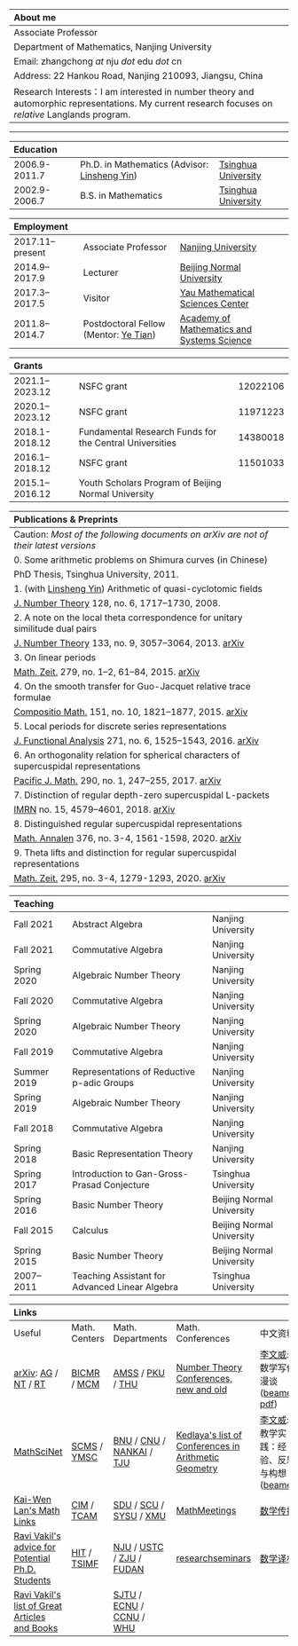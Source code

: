 |About me|  
|:-------------|
|Associate Professor|   
|Department of Mathematics, Nanjing University|  
|Email: zhangchong *at* nju *dot* edu *dot*  cn|       
|Address: 22 Hankou Road, Nanjing 210093, Jiangsu, China | 
|Research Interests：I am interested in number theory and automorphic representations. My current research focuses on *relative* Langlands program. |

* * *
 
|Education |      |      |      
|:------|:---|:-----|
|2006.9-2011.7|Ph.D. in Mathematics (Advisor: [Linsheng Yin](http://faculty.math.tsinghua.edu.cn/~lsyin/)) | [Tsinghua University](https://www.tsinghua.edu.cn/)| 
|2002.9-2006.7|B.S. in Mathematics|[Tsinghua University](https://www.tsinghua.edu.cn/)|  


|Employment |     |      |
|:----|:-----|:-----|
|2017.11–present| Associate Professor|[Nanjing University](https://www.nju.edu.cn/)|
|2014.9–2017.9|Lecturer|[Beijing Normal University](https://www.bnu.edu.cn/)|
|2017.3–2017.5| Visitor|[Yau Mathematical Sciences Center](http://ymsc.tsinghua.edu.cn/)|
|2011.8–2014.7| Postdoctoral Fellow  (Mentor: [Ye Tian](http://www.mcm.ac.cn/faculty/tianye/201409/t20140916_255888.html))|[Academy of Mathematics and Systems Science](http://www.amss.ac.cn/)|  



|Grants   |      |      |     
|:----|:-----|:-----|
|2021.1–2023.12| NSFC grant| 12022106| 
|2020.1–2023.12| NSFC grant| 11971223| 
|2018.1-2018.12| Fundamental Research Funds for the Central Universities| 14380018|
|2016.1–2018.12| NSFC grant| 11501033| 
|2015.1–2016.12| Youth Scholars Program of Beijing Normal University| |


| Publications & Preprints         |
|:------------|
|Caution: *Most of the following documents on arXiv are not of their latest versions*|
|0. Some arithmetic problems on Shimura curves (in Chinese)|
|PhD Thesis, Tsinghua University, 2011.|
|1. (with [Linsheng Yin](http://faculty.math.tsinghua.edu.cn/~lsyin/)) Arithmetic of quasi-cyclotomic fields|
|[J. Number Theory](http://dx.doi.org/10.1016/j.jnt.2007.04.014) 128, no. 6,  1717–1730, 2008.|
|2. A note on the local theta correspondence for unitary similitude dual pairs| 
|[J. Number Theory](http://dx.doi.org/10.1016/j.jnt.2013.03.012) 133, no. 9, 3057–3064, 2013. [arXiv](https://arxiv.org/abs/1211.1769)|
|3. On linear periods | 
|[Math. Zeit.](http://dx.doi.org/10.1007/s00209-014-1357-8) 279, no. 1–2, 61–84, 2015. [arXiv](https://arxiv.org/abs/1307.7570)|
|4. On the smooth transfer for Guo-Jacquet relative trace formulae |
|[Compositio Math.](http://dx.doi.org/10.1112/S0010437X15007344) 151, no. 10, 1821–1877, 2015. [arXiv](https://arxiv.org/abs/1302.1639)|
|5. Local periods for discrete series representations |  
|[J. Functional Analysis](http://dx.doi.org/10.1016/j.jfa.2016.06.002) 271, no. 6, 1525–1543, 2016.  [arXiv](https://arxiv.org/abs/1509.06166)| 
|6. An orthogonality relation for spherical characters of supercuspidal representations |
|[Pacific J. Math.](http://msp.org/pjm/2017/290-1/p09.xhtml) 290, no. 1, 247–255, 2017. [arXiv](http://arxiv.org/abs/1506.07968)|
|7. Distinction of regular depth-zero supercuspidal L-packets |
|[IMRN](https://doi.org/10.1093/imrn/rnx021) no. 15, 4579–4601, 2018. [arXiv](http://arxiv.org/abs/1605.00744)|
|8. Distinguished regular supercuspidal representations |
|[Math. Annalen](https://doi.org/10.1007/s00208-020-01967-w) 376, no. 3-4, 1561-1598, 2020. [arXiv](https://arxiv.org/abs/1702.04897)| 
|9. Theta lifts and distinction for regular supercuspidal representations | 
|[Math. Zeit.](http://dx.doi.org/10.1007/s00209-019-02391-w) 295, no. 3-4, 1279-1293, 2020. [arXiv](https://arxiv.org/abs/1804.09878)|

   

|Teaching     |      |      |    
|:----|:-----|:-----|
|Fall 2021|Abstract Algebra| Nanjing University|
|Fall 2021|Commutative Algebra| Nanjing University|
|Spring 2020|Algebraic Number Theory| Nanjing University|
|Fall 2020|Commutative Algebra| Nanjing University|
|Spring 2020|Algebraic Number Theory| Nanjing University|
|Fall 2019|Commutative Algebra| Nanjing University|
|Summer 2019|Representations of Reductive p-adic Groups|Nanjing University|
|Spring 2019|Algebraic Number Theory| Nanjing University|
|Fall 2018|Commutative Algebra| Nanjing University|
|Spring 2018|Basic Representation Theory| Nanjing University|
|Spring 2017|Introduction to Gan-Gross-Prasad Conjecture| Tsinghua University|
|Spring 2016| Basic Number Theory| Beijing Normal University|   
|Fall 2015|Calculus| Beijing Normal University|  
|Spring 2015| Basic Number Theory| Beijing Normal University|
|2007–2011|Teaching Assistant for Advanced Linear Algebra| Tsinghua University|



| **Links**       |                   |       |       |       |
|:-------------|:------------------|:------|:------|:------|
|Useful|Math. Centers|Math. Departments|Math. Conferences|中文资料|
|[arXiv](https://arxiv.org/archive/math): [AG](https://arxiv.org/list/math.AG/new) / [NT](https://arxiv.org/list/math.NT/new) / [RT](https://arxiv.org/list/math.RT/new)| [BICMR](http://bicmr.pku.edu.cn/) / [MCM](http://www.mcm.ac.cn/)|  [AMSS](http://www.amss.ac.cn/) / [PKU](http://www.math.pku.edu.cn/) / [THU](http://www.math.tsinghua.edu.cn/)  |[Number Theory Conferences, new and old](http://www.numbertheory.org/ntw/N3.html)|[李文威](https://www.wwli.asia/index.php/zh/): 数学写作漫谈 ([beamer](https://www.wwli.asia/downloads/MW-2014.pdf), [pdf](https://www.wwli.asia/downloads/MW-2014-doc.pdf))|
|[MathSciNet](http://www.ams.org/mathscinet/)| [SCMS](http://www.scms.fudan.edu.cn/) / [YMSC](http://ymsc.tsinghua.edu.cn/)| [BNU](http://math.bnu.edu.cn/) / [CNU](http://math.cnu.edu.cn/) / [NANKAI](http://sms.nankai.edu.cn/) / [TJU](http://math.tju.edu.cn/)|[Kedlaya's list of Conferences in Arithmetic Geometry](http://kskedlaya.org/confs.cgi)|[李文威](https://www.wwli.asia/index.php/zh/): 教学实践：经验、反思与构想([beamer](https://www.wwli.asia/downloads/Nanjing-2018-wwli.pdf)) |
|[Kai-Wen Lan's Math Links](http://www.math.umn.edu/~kwlan/math_links.html)| [CIM](http://www.cim.nankai.edu.cn/) / [TCAM](http://cam.tju.edu.cn/)| [SDU](http://www.math.sdu.edu.cn/) / [SCU](http://math.scu.edu.cn/) / [SYSU](http://math.sysu.edu.cn/) / [XMU](http://math.xmu.edu.cn/)|[MathMeetings](https://mathmeetings.net/ag-nt-rt)|[数学传播](http://web.math.sinica.edu.tw/mathmedia/)|
|[Ravi Vakil's advice for Potential Ph.D. Students](http://math.stanford.edu/~vakil/potentialstudents.html)| [HIT](http://im.hit.edu.cn/) / [TSIMF](http://www.tsimf.cn/en/index)   | [NJU](http://math.nju.edu.cn/) / [USTC](http://math.ustc.edu.cn/) / [ZJU](http://www.math.zju.edu.cn/) / [FUDAN](http://math.fudan.edu.cn/) | [researchseminars](https://researchseminars.org/) |[数学译林](http://123.57.41.99/Jwk_sxyl/CN/volumn/current.shtml)|
|[Ravi Vakil's list of Great Articles and Books](http://math.stanford.edu/~vakil/greatwriting.html)|    | [SJTU](http://www.math.sjtu.edu.cn/) / [ECNU](http://math.ecnu.edu.cn/) / [CCNU](http://maths.ccnu.edu.cn/) / [WHU](http://maths.whu.edu.cn/)| |

